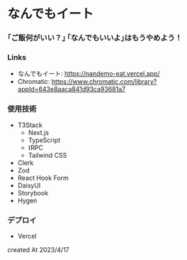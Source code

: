 # なんでもイート

### ｢ご飯何がいい？｣ ｢なんでもいいよ｣はもうやめよう！

### Links

- なんでもイート: https://nandemo-eat.vercel.app/
- Chromatic: https://www.chromatic.com/library?appId=643e8aaca841d93ca93681a7

### 使用技術

- T3Stack
  - Next.js
  - TypeScript
  - tRPC
  - Tailwind CSS
- Clerk
- Zod
- React Hook Form
- DaisyUI
- Storybook
- Hygen

### デプロイ

- Vercel

created At 2023/4/17
